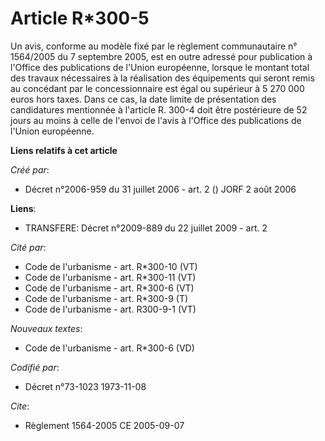 # Article R*300-5

Un avis, conforme au modèle fixé par le règlement communautaire n° 1564/2005 du 7 septembre 2005, est en outre adressé pour
publication à l'Office des publications de l'Union européenne, lorsque le montant total des travaux nécessaires à la
réalisation des équipements qui seront remis au concédant par le concessionnaire est égal ou supérieur à 5 270 000 euros hors
taxes. Dans ce cas, la date limite de présentation des candidatures mentionnée à l'article R. 300-4 doit être postérieure de
52 jours au moins à celle de l'envoi de l'avis à l'Office des publications de l'Union européenne.

**Liens relatifs à cet article**

_Créé par_:

  - Décret n°2006-959 du 31 juillet 2006 - art. 2 () JORF 2 août 2006

**Liens**:

  - TRANSFERE: Décret n°2009-889 du 22 juillet 2009 - art. 2

_Cité par_:

  - Code de l'urbanisme - art. R*300-10 (VT)
  - Code de l'urbanisme - art. R*300-11 (VT)
  - Code de l'urbanisme - art. R*300-6 (VT)
  - Code de l'urbanisme - art. R*300-9 (T)
  - Code de l'urbanisme - art. R300-9-1 (VT)

_Nouveaux textes_:

  - Code de l'urbanisme - art. R*300-6 (VD)

_Codifié par_:

  - Décret n°73-1023 1973-11-08

_Cite_:

  - Règlement 1564-2005 CE 2005-09-07
